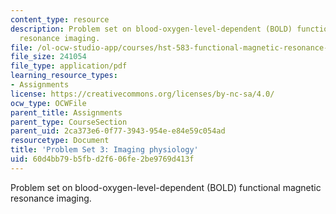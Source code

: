 ```yaml
---
content_type: resource
description: Problem set on blood-oxygen-level-dependent (BOLD) functional magnetic
  resonance imaging.
file: /ol-ocw-studio-app/courses/hst-583-functional-magnetic-resonance-imaging-data-acquisition-and-analysis-fall-2008/60d4bb79b5fbd2f606fe2be9769d413f_ps3.pdf
file_size: 241054
file_type: application/pdf
learning_resource_types:
- Assignments
license: https://creativecommons.org/licenses/by-nc-sa/4.0/
ocw_type: OCWFile
parent_title: Assignments
parent_type: CourseSection
parent_uid: 2ca373e6-0f77-3943-954e-e84e59c054ad
resourcetype: Document
title: 'Problem Set 3: Imaging physiology'
uid: 60d4bb79-b5fb-d2f6-06fe-2be9769d413f
---
```

Problem set on blood-oxygen-level-dependent (BOLD) functional magnetic resonance imaging.